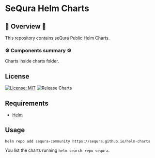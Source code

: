 # SeQura Helm Charts
## 📖 Overview 📖

This repository contains seQura Public Helm Charts.

### ⚙️ Components summary ⚙️

Charts inside charts folder.

## License

[![License: MIT](https://img.shields.io/badge/License-MIT-yellow.svg)](https://opensource.org/licenses/MIT) ![Release Charts](https://github.com/sequra/helm-charts/workflows/Release%20Charts/badge.svg?branch=master)

## Requirements

- [Helm](https://helm.sh)

## Usage

```console
helm repo add sequra-community https://sequra.github.io/helm-charts
```

You list the charts running `helm search repo sequra`.




